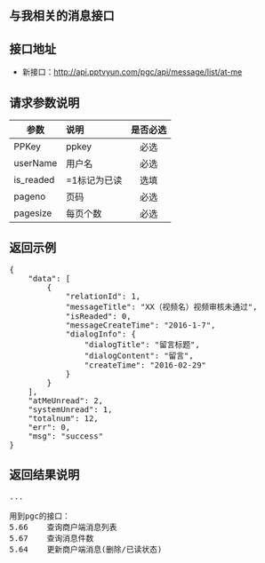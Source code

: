 与我相关的消息接口
----------

接口地址
----------
  * 新接口：http://api.pptvyun.com/pgc/api/message/list/at-me

请求参数说明
----------
|  参数         |说明          |是否必选|
| ------------- |:-------------|:-----:|
| PPKey      | ppkey |必选|
| userName   | 用户名 |必选    |
| is_readed  | =1标记为已读| 选填 |
| pageno        | 页码 |必选    |
| pagesize        | 每页个数 |必选    |
返回示例
----------
<pre>
{
    "data": [
        {
            "relationId": 1,
            "messageTitle": "XX（视频名）视频审核未通过",
            "isReaded": 0,
            "messageCreateTime": "2016-1-7",
            "dialogInfo": {
                "dialogTitle": "留言标题",
                "dialogContent": "留言",
                "createTime": "2016-02-29"
            }
        }
    ],
    "atMeUnread": 2,
    "systemUnread": 1,
    "totalnum": 12,
    "err": 0,
    "msg": "success"
}
</pre>

返回结果说明
----------
<pre>
...

用到pgc的接口：
5.66	查询商户端消息列表
5.67	查询消息件数
5.64	更新商户端消息(删除/已读状态)
</pre>